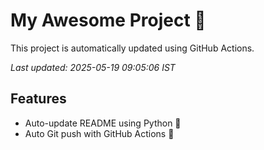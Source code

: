 # My Awesome Project 🚀

This project is automatically updated using GitHub Actions.

_Last updated: 2025-05-19 09:05:06 IST_

## Features
- Auto-update README using Python 🐍
- Auto Git push with GitHub Actions 🤖
